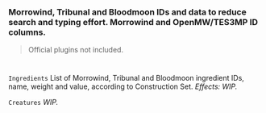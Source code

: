 ### Morrowind, Tribunal and Bloodmoon IDs and data to reduce search and typing effort. Morrowind and OpenMW/TES3MP ID columns.
> Official plugins not included.
#

```Ingredients``` List of Morrowind, Tribunal and Bloodmoon ingredient IDs, name, weight and value, according to Construction Set. *Effects: WIP.*

```Creatures``` *WIP.*
